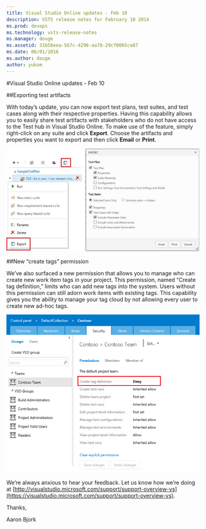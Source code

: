 ```yaml
---
title: Visual Studio Online updates - Feb 10
description: VSTS release notes for February 10 2014
ms.prod: devops
ms.technology: vsts-release-notes
ms.manager: douge
ms.assetid: 31b56eea-567c-4296-aa78-29cf0065ce87
ms.date: 06/01/2016
ms.author: douge
author: yukom
---
```


#Visual Studio Online updates - Feb 10

##Exporting test artifacts

With today’s update, you can now export test plans, test suites, and test cases along with their respective properties. Having this capability allows you to easily share test artifacts with stakeholders who do not have access to the Test hub in Visual Studio Online. To make use of the feature, simply right-click on any suite and click **Export**. Choose the artifacts and properties you want to export and then click **Email** or **Print**.

![Export Test Artifacts](_img/2_10_01.png)

##New “create tags” permission

We’ve also surfaced a new permission that allows you to manage who can create new work item tags in your project. This permission, named “Create tag definition,” limits who can add new tags into the system. Users without this permission can still adorn work items with existing tags. This capability gives you the ability to manage your tag cloud by not allowing every user to create new ad-hoc tags.

![Tag Permission](_img/2_10_02.png)

We’re always anxious to hear your feedback. Let us know how we’re doing at [http://visualstudio.microsoft.com/support/support-overview-vs](https://visualstudio.microsoft.com/support/support-overview-vs).

Thanks,

Aaron Bjork